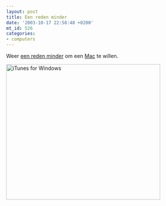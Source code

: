 ```yaml
---
layout: post
title: Een reden minder
date: '2003-10-17 22:58:48 +0200'
mt_id: 526
categories:
- computers
---
```

Weer <a href="http://www.apple.com/itunes/download/">een reden minder</a> om een <a href="http://www.apple.com/hardware/">Mac</a> te willen.

<img alt="iTunes for Windows" src="{{ site.url }}/images/iTunes.jpg" width="417" height="366" />
